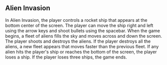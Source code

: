 ## Alien Invasion
In Alien Invasion, the player controls a rocket ship that appears at the bottom center of the screen. 
The player can move the ship right and left using the arrow keys and shoot bullets using the spacebar. 
When the game begins, a fleet of aliens fills the sky and moves across and down the screen. The player shoots and destroys the aliens. 
If the player destroys all the aliens, a new fleet appears that moves faster than the previous fleet. If any alien hits the player's ship or reaches the bottom of the screen,
the player loses a ship. If the player loses three ships, the game ends. 

